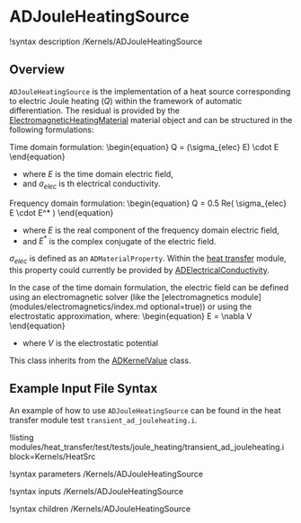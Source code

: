 # ADJouleHeatingSource

!syntax description /Kernels/ADJouleHeatingSource

## Overview

`ADJouleHeatingSource` is the implementation of a heat source corresponding to
electric Joule heating ($Q$) within the framework of automatic differentiation.
The residual is provided by the [ElectromagneticHeatingMaterial](ElectromagneticHeatingMaterial.md)
material object and can be structured in the following formulations:

Time domain formulation:
\begin{equation}
  Q = (\sigma_{elec} E) \cdot E
\end{equation}

- where $E$ is the time domain electric field,
- and $\sigma_{elec}$ is th electrical conductivity.

Frequency domain formulation:
\begin{equation}
  Q = 0.5 Re( \sigma_{elec} E \cdot E^* )
\end{equation}

- where $E$ is the real component of the frequency domain electric field,
- and $E^*$ is the complex conjugate of the electric field.

$\sigma_{elec}$ is defined as an
`ADMaterialProperty`. Within the [heat transfer](modules/heat_transfer/index.md) module, this property could
currently be provided by [ADElectricalConductivity](ADElectricalConductivity.md).

In the case of the time domain formulation, the electric field can be
defined using an electromagnetic solver (like the [electromagnetics module](modules/electromagnetics/index.md optional=true)) or using the electrostatic
approximation, where:
\begin{equation}
  E = \nabla V
\end{equation}

- where $V$ is the electrostatic potential

This class inherits from the [ADKernelValue](Kernel.md) class.

## Example Input File Syntax

An example of how to use `ADJouleHeatingSource` can be found in the
heat transfer module test `transient_ad_jouleheating.i`.

!listing modules/heat_transfer/test/tests/joule_heating/transient_ad_jouleheating.i block=Kernels/HeatSrc

!syntax parameters /Kernels/ADJouleHeatingSource

!syntax inputs /Kernels/ADJouleHeatingSource

!syntax children /Kernels/ADJouleHeatingSource
